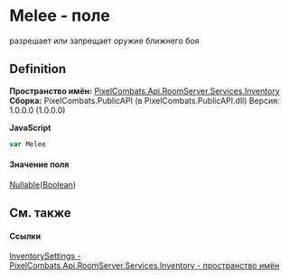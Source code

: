 # Melee - поле


разрешает или запрещает оружие ближнего боя



## Definition
**Пространство имён:** <a href="5945d62f-d373-7a99-aa76-f4d88f1da8e8">PixelCombats.Api.RoomServer.Services.Inventory</a>  
**Сборка:** PixelCombats.PublicAPI (в PixelCombats.PublicAPI.dll) Версия: 1.0.0.0 (1.0.0.0)

**JavaScript**
``` JavaScript
var Melee
```



#### Значение поля
<a href="https://learn.microsoft.com/dotnet/api/system.nullable-1" target="_blank" rel="noopener noreferrer">Nullable</a>(<a href="https://learn.microsoft.com/dotnet/api/system.boolean" target="_blank" rel="noopener noreferrer">Boolean</a>)

## См. также


#### Ссылки
<a href="3a485a55-f3d0-a0ca-61e2-07b9bbf88124">InventorySettings - </a>  
<a href="5945d62f-d373-7a99-aa76-f4d88f1da8e8">PixelCombats.Api.RoomServer.Services.Inventory - пространство имён</a>  
